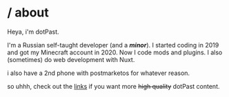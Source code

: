 # / about
Heya, i'm dotPast.

I'm a Russian self-taught developer (and a ***minor***). I started coding in 2019 and got my Minecraft account in 2020. Now I code mods and plugins. I also (sometimes) do web development with Nuxt.

i also have a 2nd phone with postmarketos for whatever reason.

so uhhh, check out the [links](/) if you want more ~~high quality~~ dotPast content.